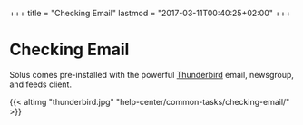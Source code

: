 +++
title = "Checking Email"
lastmod = "2017-03-11T00:40:25+02:00"
+++
# Checking Email

Solus comes pre-installed with the powerful [Thunderbird](https://www.mozilla.org/en-US/thunderbird/) email, newsgroup, and feeds client.

{{< altimg "thunderbird.jpg" "help-center/common-tasks/checking-email/" >}}